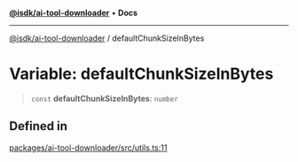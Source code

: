 [**@isdk/ai-tool-downloader**](../README.md) • **Docs**

***

[@isdk/ai-tool-downloader](../globals.md) / defaultChunkSizeInBytes

# Variable: defaultChunkSizeInBytes

> `const` **defaultChunkSizeInBytes**: `number`

## Defined in

[packages/ai-tool-downloader/src/utils.ts:11](https://github.com/isdk/ai-tool-download.js/blob/f5dabf0a87cbd6138c71ae0b644fdaca433fad82/src/utils.ts#L11)
